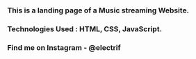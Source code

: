 ### This is a landing page of a Music streaming Website.

### Technologies Used : HTML, CSS, JavaScript.

### Find me on Instagram - @electrif